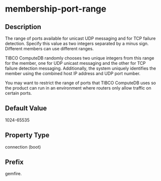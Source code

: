 # membership-port-range

## Description

The range of ports available for unicast UDP messaging and for TCP failure detection. Specify this value as two integers separated by a minus sign. Different members can use different ranges.

TIBCO ComputeDB randomly chooses two unique integers from this range for the member, one for UDP unicast messaging and the other for TCP failure detection messaging. Additionally, the system uniquely identifies the member using the combined host IP address and UDP port number.

You may want to restrict the range of ports that TIBCO ComputeDB uses so the product can run in an environment where routers only allow traffic on certain ports.

## Default Value

1024-65535

## Property Type

connection (boot)

## Prefix

gemfire.

